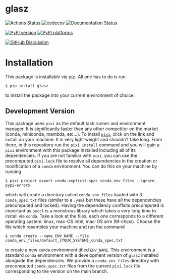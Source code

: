 # glasz

[![Actions Status][actions-badge]][actions-link]
[![codecov](https://codecov.io/gh/James11222/glasz/graph/badge.svg?token=wPP0VytjPl)](https://codecov.io/gh/James11222/glasz)
[![Documentation Status][rtd-badge]][rtd-link]

[![PyPI version][pypi-version]][pypi-link]
[![PyPI platforms][pypi-platforms]][pypi-link]

[![GitHub Discussion][github-discussions-badge]][github-discussions-link]

<!-- SPHINX-START -->

<!-- prettier-ignore-start -->
[actions-badge]:            https://github.com/James11222/glasz/workflows/CI/badge.svg
[actions-link]:             https://github.com/James11222/glasz/actions
[conda-badge]:              https://img.shields.io/conda/vn/conda-forge/glasz
[conda-link]:               https://github.com/conda-forge/glasz-feedstock
[github-discussions-badge]: https://img.shields.io/static/v1?label=Discussions&message=Ask&color=blue&logo=github
[github-discussions-link]:  https://github.com/James11222/glasz/discussions
[pypi-link]:                https://pypi.org/project/glasz/
[pypi-platforms]:           https://img.shields.io/pypi/pyversions/glasz
[pypi-version]:             https://img.shields.io/pypi/v/glasz
[rtd-badge]:                https://readthedocs.org/projects/glasz/badge/?version=latest
[rtd-link]:                 https://glasz.readthedocs.io/en/latest/?badge=latest

<!-- prettier-ignore-end -->

# Installation

This package is installable via `pip`. All one has to do is run

```
$ pip install glasz
```

to install the package into your current environment of choice.

## Development Version

This package uses `pixi` as the default task runner and environment manager. It
is significantly faster than any other competitor on the market (conda,
miniconda, mambda, etc...). To install [`pixi`](https://pixi.sh/latest/), click
on the link and install on your machine. It is very light weight and shouldn't
take long. From there, in this repository run the `pixi install` command and you
will gain a `pixi` environment with this package installed including all of its
dependencies. If you are not familiar with `pixi`, you can use the precomputed
`pixi.lock` file to resolve all dependencies in the creation or modification of
a `conda` environment. You can do this on your machine by running

```
$ pixi project export conda-explicit-spec conda_env_files --ignore-pypi-errors
```

which will create a directory called `conda_env_files` loaded with 3
`conda_spec.txt` files (similar to a `.yaml` but these have all the dependencies
precomputed and locked). Having the dependency conflicts precomputed is
important as `pyccl` is a monstrous library which takes a very long time to
install via `conda`. Take a look at the files, each one corresponds to a
different operating system: linux, mac-OS intel, mac-OS arm (M-chips). Choose
the file which resembles your machine and run the command

```
$ conda create --name ENV_NAME --file conda_env_files/default_{YOUR_SYSTEM}_conda_spec.txt
```

to create a new `conda` environment titled `ENV_NAME`. This environment is a
standard `conda` environment with a development version of `glasz` installed
alongside the dependencies. We provide a `conda_env_files` directory with
precomputed `conda_spec.txt` files from the current `pixi.lock` file
corresponding to the version on the main branch.
